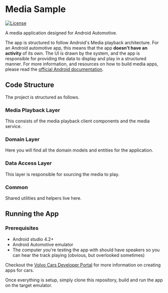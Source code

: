 # Media Sample

[![License](https://img.shields.io/badge/License-Apache%202.0-blue.svg)](https://github.com/volvo-cars/automotive-media-sample/blob/main/LICENSE.md)

A media application designed for Android Automotive.

The app is structured to follow Android's Media playback architecture. For an Android automotive app, this means that the app **doesn't have an activity** of its own. The UI is drawn by the system, and the app is responsible for providing the data to display and play in a structured manner. For more information, and resources on how to build media apps, please read the [official Android documentation](https://developer.android.com/guide/topics/media-apps/media-apps-overview).

## Code Structure

The project is structured as follows.

### Media Playback Layer

This consists of the media playback client components and the media service.

### Domain Layer

Here you will find all the domain models and entities for the application.

### Data Access Layer

This layer is responsible for sourcing the media to play.

### Common

Shared utilities and helpers live here.

## Running the App

### Prerequisites

- Android studio 4.2+
- Android Automotive emulator
- The computer you're testing the app with should have speakers so you can hear the track playing (obvious, but overlooked sometimes)

Checkout the [Volvo Cars Developer Portal](https://developer.volvocars.com/android-automotive/) for more information on creating apps for cars.

Once everything is setup, simply clone this repository, build and run the app on the target emulator.
